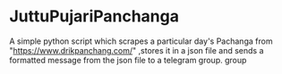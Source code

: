 # JuttuPujariPanchanga
A simple python script which scrapes a particular day's Pachanga from "https://www.drikpanchang.com/" ,stores it in a json file and sends a formatted message from the json file to a telegram group. group
